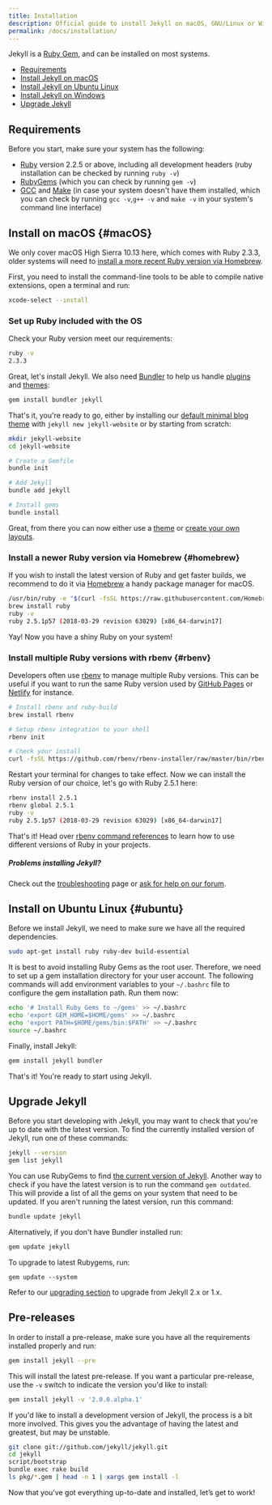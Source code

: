 ```yaml
---
title: Installation
description: Official guide to install Jekyll on macOS, GNU/Linux or Windows.
permalink: /docs/installation/
---
```


Jekyll is a [Ruby Gem](http://guides.rubygems.org/rubygems-basics/), and can be
installed on most systems.

- [Requirements](#requirements)
- [Install Jekyll on macOS](#macOS)
- [Install Jekyll on Ubuntu Linux](#ubuntu)
- [Install Jekyll on Windows](../windows/)
- [Upgrade Jekyll](#upgrade-jekyll)

## Requirements

Before you start, make sure your system has the following:

- [Ruby](https://www.ruby-lang.org/en/downloads/) version 2.2.5 or above, including all development headers (ruby installation can be checked by running `ruby -v`)
- [RubyGems](https://rubygems.org/pages/download) (which you can check by running `gem -v`)
- [GCC](https://gcc.gnu.org/install/) and [Make](https://www.gnu.org/software/make/) (in case your system doesn't have them installed, which you can check by running `gcc -v`,`g++ -v`  and `make -v` in your system's command line interface)

## Install on macOS {#macOS}

We only cover macOS High Sierra 10.13 here, which comes with Ruby 2.3.3, older systems will need to [install a more recent Ruby version via Homebrew](#homebrew).

First, you need to install the command-line tools to be able to compile native extensions, open a terminal and run:

```sh
xcode-select --install
```

### Set up Ruby included with the OS

Check your Ruby version meet our requirements:

```sh
ruby -v
2.3.3
```

Great, let's install Jekyll. We also need [Bundler](https://bundler.io/) to help us handle [plugins](../plugins) and [themes](../themes):

```sh
gem install bundler jekyll
```

That's it, you're ready to go, either by installing our [default minimal blog theme](https://github.com/jekyll/minima) with `jekyll new jekyll-website` or by starting from scratch:

```sh
mkdir jekyll-website
cd jekyll-website

# Create a Gemfile
bundle init

# Add Jekyll
bundle add jekyll

# Install gems
bundle install
```

Great, from there you can now either use a [theme](../themes/) or [create your own layouts](../templates/).

### Install a newer Ruby version via Homebrew {#homebrew}

If you wish to install the latest version of Ruby and get faster builds, we recommend to do it via [Homebrew](https://brew.sh) a handy package manager for macOS.

```sh
/usr/bin/ruby -e "$(curl -fsSL https://raw.githubusercontent.com/Homebrew/install/master/install)"
brew install ruby
ruby -v
ruby 2.5.1p57 (2018-03-29 revision 63029) [x86_64-darwin17]
```

Yay! Now you have a shiny Ruby on your system!

### Install multiple Ruby versions with rbenv {#rbenv}

Developers often use [rbenv](https://github.com/rbenv/rbenv) to manage multiple Ruby versions. This can be useful if you want to run the same Ruby version used by [GitHub Pages](https://pages.github.com/versions/) or [Netlify](https://www.netlify.com/docs/#ruby) for instance.

```sh
# Install rbenv and ruby-build
brew install rbenv

# Setup rbenv integration to your shell
rbenv init

# Check your install
curl -fsSL https://github.com/rbenv/rbenv-installer/raw/master/bin/rbenv-doctor | bash
```

Restart your terminal for changes to take effect.
Now we can install the Ruby version of our choice, let's go with Ruby 2.5.1 here:

```sh
rbenv install 2.5.1
rbenv global 2.5.1
ruby -v
ruby 2.5.1p57 (2018-03-29 revision 63029) [x86_64-darwin17]
```

That's it! Head over [rbenv command references](https://github.com/rbenv/rbenv#command-reference) to learn how to use different versions of Ruby in your projects.

<div class="note info" markdown="1">

##### Problems installing Jekyll?

Check out the [troubleshooting](../troubleshooting/) page or
[ask for help on our forum](https://talk.jekyllrb.com).

</div>

## Install on Ubuntu Linux {#ubuntu}

Before we install Jekyll, we need to make sure we have all the required
dependencies.

```sh
sudo apt-get install ruby ruby-dev build-essential
```

It is best to avoid installing Ruby Gems as the root user. Therefore, we need to
set up a gem installation directory for your user account. The following
commands will add environment variables to your `~/.bashrc` file to configure
the gem installation path. Run them now:

```sh
echo '# Install Ruby Gems to ~/gems' >> ~/.bashrc
echo 'export GEM_HOME=$HOME/gems' >> ~/.bashrc
echo 'export PATH=$HOME/gems/bin:$PATH' >> ~/.bashrc
source ~/.bashrc
```

Finally, install Jekyll:

```sh
gem install jekyll bundler
```

That's it! You're ready to start using Jekyll.

## Upgrade Jekyll

Before you start developing with Jekyll, you may want to check that you're up to date with the latest version. To find the currently installed version of Jekyll, run one of these commands:

```sh
jekyll --version
gem list jekyll
```

You can use RubyGems to find [the current version of Jekyll](https://rubygems.org/gems/jekyll). Another way to check if you have the latest version is to run the command `gem outdated`. This will provide a list of all the gems on your system that need to be updated. If you aren't running the latest version, run this command:

```sh
bundle update jekyll
```

Alternatively, if you don't have Bundler installed run:

```sh
gem update jekyll
```

To upgrade to latest Rubygems, run:

```
gem update --system
```

Refer to our [upgrading section](../upgrading/) to upgrade from Jekyll 2.x or 1.x.

## Pre-releases

In order to install a pre-release, make sure you have all the requirements
installed properly and run:

```sh
gem install jekyll --pre
```

This will install the latest pre-release. If you want a particular pre-release,
use the `-v` switch to indicate the version you'd like to install:

```sh
gem install jekyll -v '2.0.0.alpha.1'
```

If you'd like to install a development version of Jekyll, the process is a bit
more involved. This gives you the advantage of having the latest and greatest,
but may be unstable.

```sh
git clone git://github.com/jekyll/jekyll.git
cd jekyll
script/bootstrap
bundle exec rake build
ls pkg/*.gem | head -n 1 | xargs gem install -l
```

Now that you’ve got everything up-to-date and installed, let’s get to work!
